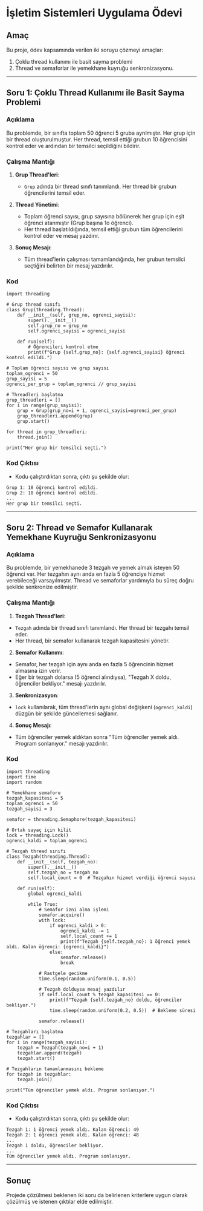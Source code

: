 # İşletim Sistemleri Uygulama Ödevi

## Amaç  
Bu proje, ödev kapsamında verilen iki soruyu çözmeyi amaçlar: 
1. Çoklu thread kullanımı ile basit sayma problemi 
2. Thread ve semaforlar ile yemekhane kuyruğu senkronizasyonu.  

---

## Soru 1: Çoklu Thread Kullanımı ile Basit Sayma Problemi  

### Açıklama  
Bu problemde, bir sınıfta toplam 50 öğrenci 5 gruba ayrılmıştır. Her grup için bir thread oluşturulmuştur. Her thread, temsil ettiği grubun 10 öğrencisini kontrol eder ve ardından bir temsilci seçildiğini bildirir.

### Çalışma Mantığı  
1. **Grup Thread'leri**:  
   - `Grup` adında bir thread sınıfı tanımlandı. Her thread bir grubun öğrencilerini temsil eder.  

2. **Thread Yönetimi**:  
   - Toplam öğrenci sayısı, grup sayısına bölünerek her grup için eşit öğrenci atanmıştır (Grup başına 1o öğrenci).  
   - Her thread başlatıldığında, temsil ettiği grubun tüm öğrencilerini kontrol eder ve mesaj yazdırır.  

3. **Sonuç Mesajı**:  
   - Tüm thread'lerin çalışması tamamlandığında, her grubun temsilci seçtiğini belirten bir mesaj yazdırılır.
  
### Kod
```Soru 1
import threading

# Grup thread sınıfı
class Grup(threading.Thread):
    def __init__(self, grup_no, ogrenci_sayisi):
        super().__init__()
        self.grup_no = grup_no
        self.ogrenci_sayisi = ogrenci_sayisi

    def run(self):
        # Öğrencileri kontrol etme
        print(f"Grup {self.grup_no}: {self.ogrenci_sayisi} öğrenci kontrol edildi.")

# Toplam öğrenci sayısı ve grup sayısı
toplam_ogrenci = 50
grup_sayisi = 5
ogrenci_per_grup = toplam_ogrenci // grup_sayisi

# Threadleri başlatma
grup_threadleri = []
for i in range(grup_sayisi):
    grup = Grup(grup_no=i + 1, ogrenci_sayisi=ogrenci_per_grup)
    grup_threadleri.append(grup)
    grup.start()

for thread in grup_threadleri:
    thread.join()

print("Her grup bir temsilci seçti.")

```

### Kod Çıktısı
- Kodu çalıştırdıktan sonra, çıktı şu şekilde olur:

```Soru 1
Grup 1: 10 öğrenci kontrol edildi.
Grup 2: 10 öğrenci kontrol edildi.
...
Her grup bir temsilci seçti.
```
---

## Soru 2: Thread ve Semafor Kullanarak Yemekhane Kuyruğu Senkronizasyonu  

### Açıklama  
Bu problemde, bir yemekhanede 3 tezgah ve yemek almak isteyen 50 öğrenci var. Her tezgahın aynı anda en fazla 5 öğrenciye hizmet verebileceği varsayılmıştır. Thread ve semaforlar yardımıyla bu süreç doğru şekilde senkronize edilmiştir.

### Çalışma Mantığı
1. **Tezgah Thread'leri**:  
- `Tezgah` adında bir thread sınıfı tanımlandı. Her thread bir tezgahı temsil eder.  
- Her thread, bir semafor kullanarak tezgah kapasitesini yönetir.

2. **Semafor Kullanımı**:  
- Semafor, her tezgah için aynı anda en fazla 5 öğrencinin hizmet almasına izin verir.  
- Eğer bir tezgah dolarsa (5 öğrenci alındıysa), "Tezgah X doldu, öğrenciler bekliyor." mesajı yazdırılır.  

3. **Senkronizasyon**:  
- `lock` kullanılarak, tüm thread'lerin aynı global değişkeni (`ogrenci_kaldi`) düzgün bir şekilde güncellemesi sağlanır.  

4. **Sonuç Mesajı**:  
- Tüm öğrenciler yemek aldıktan sonra "Tüm öğrenciler yemek aldı. Program sonlanıyor." mesajı yazdırılır.

### Kod
```Soru 2
import threading
import time
import random

# Yemekhane semaforu
tezgah_kapasitesi = 5
toplam_ogrenci = 50
tezgah_sayisi = 3

semafor = threading.Semaphore(tezgah_kapasitesi)

# Ortak sayaç için kilit
lock = threading.Lock()
ogrenci_kaldi = toplam_ogrenci

# Tezgah thread sınıfı
class Tezgah(threading.Thread):
    def __init__(self, tezgah_no):
        super().__init__()
        self.tezgah_no = tezgah_no
        self.local_count = 0  # Tezgahın hizmet verdiği öğrenci sayısı

    def run(self):
        global ogrenci_kaldi

        while True:
            # Semafor izni alma işlemi
            semafor.acquire()
            with lock:
                if ogrenci_kaldi > 0:
                    ogrenci_kaldi -= 1
                    self.local_count += 1
                    print(f"Tezgah {self.tezgah_no}: 1 öğrenci yemek aldı. Kalan öğrenci: {ogrenci_kaldi}")
                else:
                    semafor.release()
                    break

            # Rastgele gecikme
            time.sleep(random.uniform(0.1, 0.5))

            # Tezgah dolduysa mesaj yazdılır
            if self.local_count % tezgah_kapasitesi == 0:
                print(f"Tezgah {self.tezgah_no} doldu, öğrenciler bekliyor.")
                time.sleep(random.uniform(0.2, 0.5))  # Bekleme süresi

            semafor.release()

# Tezgahları başlatma
tezgahlar = []
for i in range(tezgah_sayisi):
    tezgah = Tezgah(tezgah_no=i + 1)
    tezgahlar.append(tezgah)
    tezgah.start()

# Tezgahların tamamlanmasını bekleme
for tezgah in tezgahlar:
    tezgah.join()

print("Tüm öğrenciler yemek aldı. Program sonlanıyor.")

```

### Kod Çıktısı
- Kodu çalıştırdıktan sonra, çıktı şu şekilde olur:

```Soru 2
Tezgah 1: 1 öğrenci yemek aldı. Kalan öğrenci: 49
Tezgah 2: 1 öğrenci yemek aldı. Kalan öğrenci: 48
...
Tezgah 1 doldu, öğrenciler bekliyor.
...
Tüm öğrenciler yemek aldı. Program sonlanıyor.
```
---

## Sonuç
Projede çözülmesi beklenen iki soru da belirlenen kriterlere uygun olarak çözülmüş ve istenen çıktılar elde edilmiştir.
